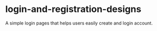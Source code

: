 # login-and-registration-designs
A simple login pages that helps users easily create and login account.
